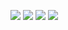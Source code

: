 <p align="left">
  <a href="https://medium.com/@ruth-santana"><img src="https://img.shields.io/badge/%20-black?logo=medium"></img></a>
  <a href="http://ruth-santana.itch.io/">
  <img src="https://img.shields.io/badge/%20-FA5C5C?logo=itchdotio&logoColor=white"></img></a>
  <a href="https://bsky.app/profile/ruth-santana.itch.io"><img src="https://img.shields.io/badge/%20-1684FF?logo=bluesky&logoColor=white"></img></a>
  <a href="https://buymeacoffee.com/ruthsantana"><img src="https://img.shields.io/badge/%20-FFDD00?logo=buymeacoffee&logoColor=black"></img></a>
</p>
